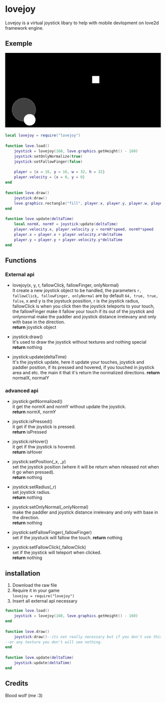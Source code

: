 # lovejoy
 Lovejoy is a virtual joystick libary to help with mobile devlopment
on love2d framework engine.

## Exemple
![joystickExemple](assets/demo.gif)
```lua
local lovejoy = require("lovejoy")

function love.load()
    joystick = lovejoy(160, love.graphics.getHeight() - 160)
    joystick:setOnlyNormalize(true)
    joystick:setFallowFinger(false)

    player = {x = 16, y = 16, w = 32, h = 32}
    player.velocity = {x = 0, y = 0}
end

function love.draw()
    joystick:draw()
    love.graphics.rectangle("fill", player.x, player.y, player.w, player.h)
end

function love.update(deltaTime)
    local normX, normY = joystick:update(deltaTime)
    player.velocity.x, player.velocity.y = normX*speed, normY*speed
    player.x = player.x + player.velocity.x*deltaTime
    player.y = player.y + player.velocity.y*deltaTime
end
```

## Functions
### External api
- lovejoy(x, y, r, fallowClicķ, fallowFinger, onlyNormal)  
 It create a new joystick object to be handled, the parameters 
`r, fallowClicķ, fallowFinger, onlyNormal` are by default
`64, true, true, false`, x and y is the joystuck possition, r is the 
joystick radius, fallowClick is when you click then the joystick teleports
to your touch, the fallowFinger make it fallow your touch if its out of
the joystick and onlynormal make the paddler and joystick distance irrelevany
and only with base in the direction.  
**return** joystick object

- joystick:draw()  
 It's used to draw the joystick without textures and nothing special  
**return** nothing

- joystick:update(deltaTime)  
 It's the joystick update, here it update your touches, joystick and paddler position, if 
its pressed and hovered, if you touched in joystick area and etc. the main it that it's
return the normalized directions.
 **return** normalX, normalY

### advanced api
- joystick:getNormalized()  
 it get the normX and normY without update the joystick.  
**return** normX, normY

- joystick:isPressed()  
 it get if thw joystick is pressed.  
**return** isPressed

- joystick:isHover()  
 it get if thw joystick is hovered.  
**return** isHover

- joystick:setPosition(_x, _y)  
 set the joystick position (where it will be return when released not when it go 
when pressed).  
**return** nothing

- joystick:setRadius(_r)  
 set joystick radius.    
**return** nothing

- joystick:setOnlyNormal(_onlyNormal)  
 make the paddler and joystick distance irrelevany
and only with base in the direction.  
**return** nothing

- joystick:setFallowFinger(_fallowFinger)  
 set if the joystuck will fallow the touch. 
**return** nothing

- joystick:setFallowClick(_fallowClick)  
 set if the joystick will teleport when clicked.  
**return** nothing

## installation
1. Download the raw file
2. Require it in your game  
`lovejoy = require("lovejoy")`
3. Insert all external api necessary
```lua
function love.load()
    joystick = lovejoy(160, love.graphics.getHeight() - 160)
end

function love.draw()
    joystick:draw()--its not really necessary but if you don't use this
--or any texture you don't will see nothing.
end

function love.update(deltaTime)
    joystick:update(deltaTime)
end
```

## Credits
 Blood wolf (me :3)